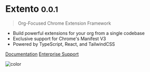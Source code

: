 <!-- _coverpage.md -->

# Extento <small>0.0.1</small>

> Org-Focused Chrome Extension Framework

- Build powerful extensions for your org from a single codebase
- Exclusive support for Chrome's Manifest V3
- Powered by TypeScript, React, and TailwindCSS

[Documentation](learn/overview.md)
[Enterprise Support](enterprise/hire.md)

<!-- background color -->

![color](#EFF5F5)